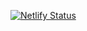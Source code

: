 [![Netlify Status](https://api.netlify.com/api/v1/badges/f82081c8-6009-476f-9d84-5e1187c74665/deploy-status)](https://app.netlify.com/sites/aslam-anziya/deploys)

